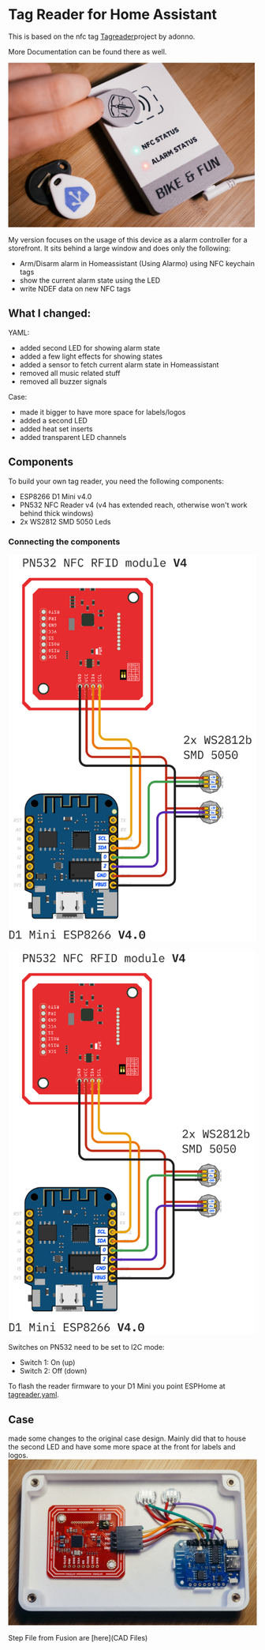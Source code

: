 # Tag Reader for Home Assistant
This is based on the nfc tag [Tagreader](https://github.com/adonno/tagreader)project by adonno.

More Documentation can be found there as well.

<img src="reader.jpg" width="500"/>

My version focuses on the usage of this device as a alarm controller for a storefront. It sits behind a large window and does only the following:
- Arm/Disarm alarm in Homeassistant (Using Alarmo) using NFC keychain tags
- show the current alarm state using the LED
- write NDEF data on new NFC tags

## What I changed:
YAML:
- added second LED for showing alarm state
- added a few light effects for showing states
- added a sensor to fetch current alarm state in Homeassistant
- removed all music related stuff
- removed all buzzer signals

Case:
- made it bigger to have more space for labels/logos
- added a second LED
- added heat set inserts
- added transparent LED channels

## Components
To build your own tag reader, you need the following components:

 - ESP8266 D1 Mini v4.0
 - PN532 NFC Reader v4 (v4 has extended reach, otherwise won't work behind thick windows)
 - 2x WS2812 SMD 5050 Leds

### Connecting the components

![Photo of schematics](Schematics/tag_reader_schematics_v4-nobuzzer.png)

<img src="Schematics/tag_reader_schematics_v4-nobuzzer.png" width="500"/>

Switches on PN532 need to be set to I2C mode:
- Switch 1: On (up)
- Switch 2: Off (down)

To flash the reader firmware to your D1 Mini you point ESPHome at [tagreader.yaml](tagreader.yaml).  

## Case
made some changes to the original case design. Mainly did that to house the second LED and have some more space at the front for labels and logos.
![Open Case](docs/inside_case.jpg)

Step File from Fusion are [here](CAD Files)